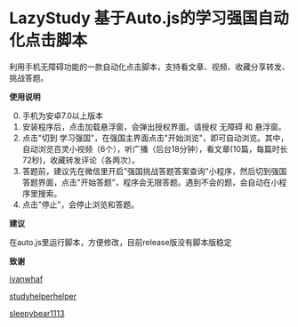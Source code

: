 # LazyStudy 基于Auto.js的学习强国自动化点击脚本
利用手机无障碍功能的一款自动化点击脚本，支持看文章、视频、收藏分享转发、挑战答题。

**使用说明**

0. 手机为安卓7.0以上版本
1. 安装程序后，点击加载悬浮窗，会弹出授权界面。请授权 无障碍 和 悬浮窗。
2. 点击"切到 学习强国"，在强国主界面点击"开始浏览"，即可自动浏览。其中，自动浏览百灵小视频（6个），听广播（后台18分钟），看文章(10篇，每篇时长72秒)，收藏转发评论（各两次）。
3. 答题前，建议先在微信里开启"强国挑战答题答案查询"小程序，然后切到强国答题界面，点击"开始答题"，程序会无限答题。遇到不会的题，会自动在小程序里搜索。
4. 点击"停止"，会停止浏览和答题。

**建议**

在auto.js里运行脚本，方便修改，目前release版没有脚本版稳定

**致谢**

[ivanwhaf](https://github.com/ivanwhaf/xxqg-helper)

[studyhelperhelper](https://github.com/studyhelperhelper/studyhelper)

[sleepybear1113](https://github.com/sleepybear1113/taobaoVisitingVenues
)
